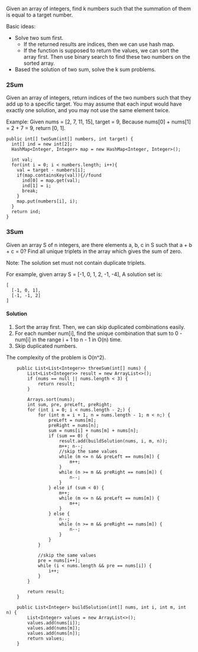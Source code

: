 
Given an array of integers, find k numbers such that the summation of them is equal to a target number.

Basic ideas:

- Solve two sum first.
  - If the returned results are indices, then we can use hash map.
  - If the function is supposed to return the values, we can sort the array first. Then use binary search to find these 
    two numbers on the sorted array.
- Based the solution of two sum, solve the k sum problems.

### 2Sum 

Given an array of integers, return indices of the two numbers such that they add up to a specific target.
You may assume that each input would have exactly one solution, and you may not use the same element twice.

Example:
Given nums = [2, 7, 11, 15], target = 9,
Because nums[0] + nums[1] = 2 + 7 = 9,
return [0, 1].

```
public int[] twoSum(int[] numbers, int target) {
  int[] ind = new int[2];  
  HashMap<Integer, Integer> map = new HashMap<Integer, Integer>();

  int val;
  for(int i = 0; i < numbers.length; i++){         
    val = target - numbers[i];
    if(map.containsKey(val)){//found
      ind[0] = map.get(val);
      ind[1] = i;
      break;
    } 
    map.put(numbers[i], i);
  }
  return ind;
}
```

### 3Sum

Given an array S of n integers, are there elements a, b, c in S such that a + b + c = 0? Find all unique triplets in the 
array which gives the sum of zero.

Note: The solution set must not contain duplicate triplets.

For example, given array S = [-1, 0, 1, 2, -1, -4],
A solution set is:
```
[
  [-1, 0, 1],
  [-1, -1, 2]
]
```

#### Solution

1. Sort the array first. Then, we can skip duplicated combinations easily.
1. For each number num[i], find the unique combination that sum to 0 - num[i] in the range i + 1 
   to n - 1 in O(n) time.
1. Skip duplicated numbers.

The complexity of the problem is O(n^2). 

```
    public List<List<Integer>> threeSum(int[] nums) {
        List<List<Integer>> result = new ArrayList<>();
        if (nums == null || nums.length < 3) {
            return result;
        }

        Arrays.sort(nums);
        int sum, pre, preLeft, preRight;
        for (int i = 0; i < nums.length - 2;) {
            for (int m = i + 1, n = nums.length - 1; m < n;) {
                preLeft = nums[m];
                preRight = nums[n];
                sum = nums[i] + nums[m] + nums[n];
                if (sum == 0) {
                    result.add(buildSolution(nums, i, m, n));
                    m++; n--;
                    //skip the same values
                    while (m <= n && preLeft == nums[m]) {
                        m++;
                    }
                    while (n >= m && preRight == nums[m]) {
                        n--;
                    }
                } else if (sum < 0) {
                    m++;
                    while (m <= n && preLeft == nums[m]) {
                        m++;
                    }
                } else {
                    n--;
                    while (n >= m && preRight == nums[m]) {
                        n--;
                    }
                }
            }

            //skip the same values
            pre = nums[i++];
            while (i < nums.length && pre == nums[i]) {
                i++;
            }
        }

        return result;
    }

    public List<Integer> buildSolution(int[] nums, int i, int m, int n) {
        List<Integer> values = new ArrayList<>();
        values.add(nums[i]);
        values.add(nums[m]);
        values.add(nums[n]);
        return values;
    }
```
